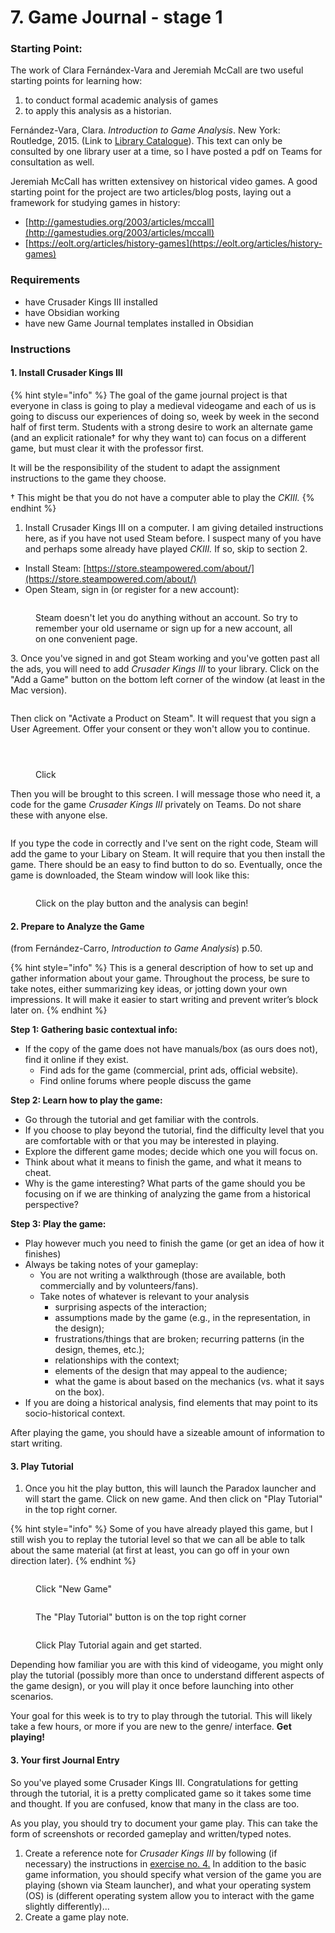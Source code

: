 # 7. Game Journal - stage 1

### Starting Point:

The work of Clara Fernándex-Vara and Jeremiah McCall are two useful starting points for learning how:&#x20;

1. to conduct formal academic analysis of games&#x20;
2. to apply this analysis as a historian.

Fernández-Vara, Clara. _Introduction to Game Analysis_. New York: Routledge, 2015. (Link to [Library Catalogue](https://ocul-crl.primo.exlibrisgroup.com/permalink/01OCUL\_CRL/hgdufh/alma991002172329705153)). This text can only be consulted by one library user at a time, so I have posted a pdf on Teams for consultation as well.&#x20;

Jeremiah McCall has written extensivey on historical video games. A good starting point for the project are two articles/blog posts, laying out a framework for studying games in history:

* [http://gamestudies.org/2003/articles/mccall](http://gamestudies.org/2003/articles/mccall)
* [https://eolt.org/articles/history-games](https://eolt.org/articles/history-games)

### Requirements

* have Crusader Kings III installed
* have Obsidian working
* have new Game Journal templates installed in Obsidian

### Instructions

#### 1. Install Crusader Kings III

{% hint style="info" %}
The goal of the game journal project is that everyone in class is going to play a medieval videogame and each of us is going to discuss our experiences of doing so, week by week in the second half of first term. Students with a strong desire to work an alternate game (and an explicit rationale† for why they want to) can focus on a different game, but must clear it with the professor first.&#x20;



It will be the responsibility of the student to adapt the assignment instructions to the game they choose.&#x20;



† This might be that you do not have a computer able to play the _CKIII._
{% endhint %}

1. Install Crusader Kings III on a computer. I am giving detailed instructions here, as if you have not used Steam before. I suspect many of you have and perhaps some already have played _CKIII._ If so, skip to section 2.&#x20;

* Install Steam: [https://store.steampowered.com/about/](https://store.steampowered.com/about/)
* Open Steam, sign in (or register for a new account):​

<figure><img src="../../.gitbook/assets/Screen Shot 2022-10-01 at 2.51.24 PM.png" alt=""><figcaption><p>Steam doesn't let you do anything without an account. So try to remember your old username or sign up for a new account, all on one convenient page. </p></figcaption></figure>

3\. Once you've signed in and got Steam working and you've gotten past all the ads, you will need to add _Crusader Kings III_ to your library. Click on the "Add a Game" button on the bottom left corner of the window (at least in the Mac version).&#x20;

<figure><img src="../../.gitbook/assets/Screen Shot 2022-10-01 at 2.54.34 PM.png" alt=""><figcaption></figcaption></figure>

Then click on "Activate a Product on Steam". It will request that you sign a User Agreement. Offer your consent or they won't allow you to continue.&#x20;

<div>

<figure><img src="../../.gitbook/assets/Screen Shot 2022-10-01 at 3.02.31 PM.png" alt=""><figcaption></figcaption></figure>

 

<figure><img src="../../.gitbook/assets/Screen Shot 2022-10-01 at 3.02.24 PM.png" alt=""><figcaption></figcaption></figure>

 

<figure><img src="../../.gitbook/assets/Screen Shot 2022-10-01 at 3.02.11 PM.png" alt=""><figcaption><p>Click </p></figcaption></figure>

</div>

Then you will be brought to this screen. I will message those who need it, a code for the game _Crusader Kings III_ privately on Teams. Do not share these with anyone else.&#x20;

<figure><img src="../../.gitbook/assets/Screen Shot 2022-10-01 at 3.02.37 PM.png" alt=""><figcaption></figcaption></figure>

If you type the code in correctly and I've sent on the right code, Steam will add the game to your Libary on Steam. It will require that you then install the game. There should be an easy to find button to do so. Eventually, once the game is downloaded, the Steam window will look like this:&#x20;

<figure><img src="../../.gitbook/assets/Screen Shot 2022-10-01 at 3.09.16 PM.png" alt=""><figcaption><p>Click on the play button and the analysis can begin!</p></figcaption></figure>

#### 2. Prepare to Analyze the Game

(from Fernández-Carro, _Introduction to Game Analysis_) p.50.

{% hint style="info" %}
This is a general description of how to set up and gather information about your game. Throughout the process, be sure to take notes, either summarizing key ideas, or jotting down your own impressions. It will make it easier to start writing and prevent writer’s block later on.
{% endhint %}

**Step 1: Gathering basic contextual info:**

* If the copy of the game does not have manuals/box (as ours does not), find it online if they exist.
  * Find ads for the game (commercial, print ads, official website).
  * Find online forums where people discuss the game

**Step 2: Learn how to play the game:**

* Go through the tutorial and get familiar with the controls.
* If you choose to play beyond the tutorial, find the difficulty level that you are comfortable with or that you may be interested in playing.
* Explore the different game modes; decide which one you will focus on.
* Think about what it means to finish the game, and what it means to cheat.
* Why is the game interesting? What parts of the game should you be focusing on if we are thinking of analyzing the game from a historical perspective?

**Step 3: Play the game:**

* Play however much you need to finish the game (or get an idea of how it finishes)
* Always be taking notes of your gameplay:
  * You are not writing a walkthrough (those are available, both commercially and by volunteers/fans).
  * Take notes of whatever is relevant to your analysis
    * surprising aspects of the interaction;
    * assumptions made by the game (e.g., in the representation, in the design);
    * frustrations/things that are broken; recurring patterns (in the design, themes, etc.);
    * relationships with the context;
    * elements of the design that may appeal to the audience;
    * what the game is about based on the mechanics (vs. what it says on the box).
* If you are doing a historical analysis, find elements that may point to its socio-historical context.

After playing the game, you should have a sizeable amount of information to start writing.

#### 3. Play Tutorial

1. Once you hit the play button, this will launch the Paradox launcher and will start the game. Click on new game. And then click on "Play Tutorial" in the top right corner.&#x20;

{% hint style="info" %}
Some of you have already played this game, but I still wish you to replay the tutorial level so that we can all be able to talk about the same material (at first at least, you can go off in your own direction later).&#x20;
{% endhint %}

<div>

<figure><img src="../../.gitbook/assets/Screen Shot 2022-10-01 at 3.20.17 PM.png" alt=""><figcaption><p>Click "New Game"</p></figcaption></figure>

 

<figure><img src="../../.gitbook/assets/Screen Shot 2022-10-01 at 3.20.49 PM.png" alt=""><figcaption><p>The "Play Tutorial" button is on the top right corner</p></figcaption></figure>

 

<figure><img src="../../.gitbook/assets/Screen Shot 2022-10-01 at 3.20.56 PM.png" alt=""><figcaption><p>Click Play Tutorial again and get started. </p></figcaption></figure>

</div>

Depending how familiar you are with this kind of videogame, you might only play the tutorial (possibly more than once to understand different aspects of the game design), or you will play it once before launching into other scenarios.&#x20;

Your goal for this week is to try to play through the tutorial. This will likely take a few hours, or more if you are new to the genre/ interface. **Get playing!**

#### 3. Your first Journal Entry

So you've played some Crusader Kings III. Congratulations for getting through the tutorial, it is a pretty complicated game so it takes some time and thought. If you are confused, know that many in the class are too.&#x20;

As you play, you should try to document your game play. This can take the form of screenshots or recorded gameplay and written/typed notes.&#x20;

1. Create a reference note for _Crusader Kings III_ by following (if necessary) the instructions in [exercise no. 4.](4.-writing-up-a-reference-note.md#game-reference-note) In addition to the basic game information, you should specify what version of the game you are playing (shown via Steam launcher), and what your operating system (OS) is (different operating system allow you to interact with the game slightly differently)...
2. Create a game play note.&#x20;
